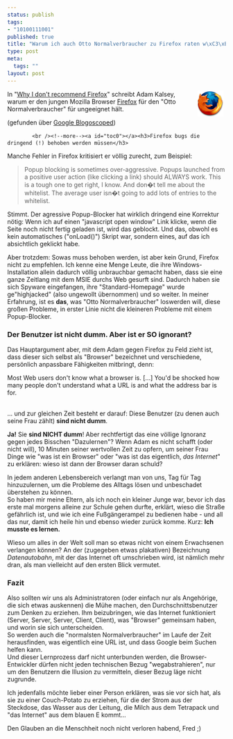 ```yaml
--- 
status: publish
tags: 
- "10100111001"
published: true
title: "Warum ich auch Otto Normalverbraucher zu Firefox raten w\xC3\xBCrde"
type: post
meta: 
  tags: ""
layout: post
---
```

<p><img width="60" height="60" border="0" hspace="5" align="right" src="/media/wp/logos/firefox-logo.png" alt=""  />In &quot;<a target="_BLANK" href="http://kalsey.com/blog/2004/09/why_i_dont_recommend_firefox/index.html" title="http://kalsey.com/blog/2004/09/why_i_dont_recommend_firefox/index.html" onmouseover="window.status='http://kalsey.com/blog/2004/09/why_i_dont_recommend_firefox/index.html';return true;" onmouseout="window.status='';return true;">Why I don't recommend Firefox</a>&quot; schreibt Adam Kalsey, warum er den jungen Mozilla Browser <a target="_BLANK" href="http://www.mozilla.org/products/firefox/" title="http://www.mozilla.org/products/firefox/" onmouseover="window.status='http://www.mozilla.org/products/firefox/';return true;" onmouseout="window.status='';return true;">Firefox</a> für den &quot;Otto Normalverbraucher&quot; für ungeeignet hält.</p>

<p>(gefunden über <a target="_BLANK" href="http://blog.outer-court.com/archive/2004_09_07_index.html#109454841980262756" title="http://blog.outer-court.com/archive/2004_09_07_index.html#109454841980262756" onmouseover="window.status='http://blog.outer-court.com/archive/2004_09_07_index.html#109454841980262756';return true;" onmouseout="window.status='';return true;">Google Blogoscoped</a>)</p>


            <br /><!--more--><a id="toc0"></a><h3>Firefox bugs die dringend (!) behoben werden müssen</h3>
<p>Manche Fehler in Firefox kritisiert er völlig zurecht, zum Beispiel:</p>

<blockquote><p>Popup blocking is sometimes over-aggressive. Popups launched from a positive user action (like clicking a link) should ALWAYS work. This is a tough one to get right, I know. And don&#65533;t tell me about the whitelist. The average user isn&#65533;t going to add lots of entries to the whitelist.</p>

</blockquote>
<p>Stimmt. Der agressive Popup-Blocker hat wirklich dringend eine Korrektur nötig: Wenn ich auf einen &quot;javascript open window&quot; Link klicke, wenn die Seite noch nicht fertig geladen ist, wird das geblockt. Und das, obwohl es kein automatisches (&quot;onLoad()&quot;) Skript war, sondern eines, auf das ich absichtlich geklickt habe.</p>

<p>Aber trotzdem: Sowas muss behoben werden, ist aber kein Grund, Firefox nicht zu empfehlen. Ich kenne eine Menge Leute, die ihre Windows-Installation allein dadurch völlig unbrauchbar gemacht haben, dass sie eine ganze Zeitlang mit dem MSIE durchs Web gesurft sind. Dadurch haben sie sich Spyware eingefangen, ihre &quot;Standard-Homepage&quot; wurde ge&quot;highjacked&quot; (also ungewollt übernommen) und so weiter. In meiner Erfahrung, ist es <b>das</b>, was &quot;Otto Normalverbraucher&quot; loswerden will, diese großen Probleme, in erster Linie nicht die kleineren Probleme mit einem Popup-Blocker.</p>

<a id="toc1"></a><h3>Der Benutzer ist nicht dumm. Aber ist er SO ignorant?</h3>
<p>Das Hauptargument aber, mit dem Adam gegen Firefox zu Feld zieht ist, dass dieser sich selbst als &quot;Browser&quot; bezeichnet und verschiedene, persönlich anpassbare Fähigkeiten mitbringt, denn:<br />
<blockquote></blockquote></p>

<p>Most Web users don't know what a browser is. [...] You'd be shocked how many people don't understand what a URL is and what the address bar is for.</p>


<br />
... und zur gleichen Zeit besteht er darauf: Diese Benutzer (zu denen auch seine Frau zählt) <b>sind nicht dumm</b>.<p><b>Ja!</b> Sie <b>sind NICHT dumm</b>! Aber rechtfertigt das eine völlige Ignoranz gegen jedes Bisschen &quot;Dazulernen&quot;? Wenn Adam es nicht schafft (oder nicht will), 10 Minuten seiner wertvollen Zeit zu opfern, um seiner Frau Dinge wie &quot;was ist ein Browser&quot; oder &quot;was ist das eigentlich, <i>das Internet</i>&quot; zu erklären: wieso ist dann der Browser daran schuld?</p>

<p>In jedem anderen Lebensbereich verlangt man von uns, Tag für Tag hinzuzulernen, um die Probleme des Alltags lösen und unbeschadet überstehen zu können.<br />
So haben mir meine Eltern, als ich noch ein kleiner Junge war, bevor ich das erste mal morgens alleine zur Schule gehen durfte, erklärt, wieso die Straße gefährlich ist, und wie ich eine Fußgängerampel zu bedienen habe - und all das nur, damit ich heile hin und ebenso wieder zurück komme. Kurz: <b>Ich musste es lernen.</b></p>

<p>Wieso um alles in der Welt soll man so etwas nicht von einem Erwachsenen verlangen können? An der (zugegeben etwas plakativen) Bezeichnung <i>Datenautobahn</i>, mit der das Internet oft umschrieben wird, ist nämlich mehr dran, als man vielleicht auf den ersten Blick vermutet.</p>

<!--adsense-->
<a id="toc2"></a><h3>Fazit</h3>
<p>Also sollten wir uns als Administratoren (oder einfach nur als Angehörige, die sich etwas auskennen) die Mühe machen, den Durchschnittsbenutzer zum Denken zu erziehen. Ihm beizubringen, wie das Internet funktioniert (Server, Server, Server, Client, Client), was &quot;Browser&quot; gemeinsam haben, und worin sie sich unterscheiden.<br />
So werden auch die &quot;normalsten Normalverbraucher&quot; im Laufe der Zeit herausfinden, was eigentlich eine URL ist, und dass Google beim Suchen helfen kann.<br />
Und dieser Lernprozess darf nicht unterbunden werden, die Browser-Entwickler dürfen nicht jeden technischen Bezug &quot;wegabstrahieren&quot;, nur um den Benutzern die Illusion zu vermitteln, dieser Bezug läge nicht zugrunde.</p>

<p>Ich jedenfalls möchte lieber einer Person erklären, was sie vor sich hat, als sie zu einer Couch-Potato zu erziehen, für die der Strom aus der Steckdose, das Wasser aus der Leitung, die Milch aus dem Tetrapack und &quot;das Internet&quot; aus dem blauen E kommt...</p>

<p>Den Glauben an die Menschheit noch nicht verloren habend, Fred ;)</p>
